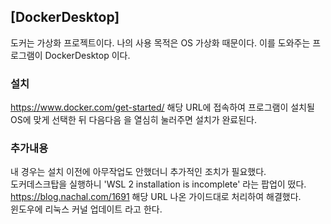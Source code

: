 ## [DockerDesktop] 
도커는 가상화 프로젝트이다. 나의 사용 목적은 OS 가상화 때문이다. 이를 도와주는 프로그램이 DockerDesktop 이다. 
  
### 설치
https://www.docker.com/get-started/ 해당 URL에 접속하여 프로그램이 설치될 OS에 맞게 선택한 뒤 다음다음 을 열심히 눌러주면 설치가 완료된다. 

### 추가내용 
내 경우는 설치 이전에 아무작업도 안했더니 추가적인 조치가 필요했다.  
도커데스크탑을 실행하니 'WSL 2 installation is incomplete' 라는 팝업이 떴다.  
https://blog.nachal.com/1691 해당 URL 나온 가이드대로 처리하여 해결했다.  
윈도우에 리눅스 커널 업데이트 라고 한다.

